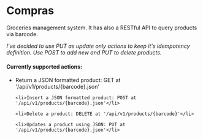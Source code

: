 <h1>Compras</h1>
Groceries management system. It has also a RESTful API to query products via barcode.

<i>I've decided to use PUT as update only actions to keep it's idempotency definition.
Use POST to add new and PUT to delete products.</i>


<h4>Currently supported actions:</h4>

<ul>
    <li>Return a JSON formatted product: GET at '/api/v1/products/{barcode}.json'</li>

    <li>Insert a JSON formatted product: POST at '/api/v1/products/{barcode}.json'</li>

    <li>Delete a product: DELETE at '/api/v1/products/{barcode}'</li>

    <li>Updates a product using JSON: PUT at '/api/v1/products/{barcode}.json'</li>
</ul>
